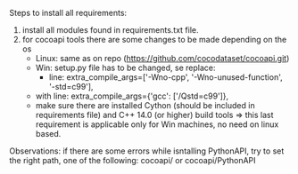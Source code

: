 

Steps to install all requirements:
1. install all modules found in requirements.txt file.
2. for cocoapi tools there are some changes to be made depending on the os
    - Linux: same as on repo (https://github.com/cocodataset/cocoapi.git)
    - Win: setup.py file has to be changed, se replace:
        - line: extra_compile_args=['-Wno-cpp', '-Wno-unused-function', '-std=c99'],
	- with line: extra_compile_args={'gcc': ['/Qstd=c99']},
    - make sure there are installed Cython (should be included in requirements file)
    and C++ 14.0 (or higher) build tools => this last requirement is applicable only
    for Win machines, no need on linux based.

Observations: if there are some errors while isntalling PythonAPI, try to set the
    right path, one of the following: cocoapi/ or cocoapi/PythonAPI
